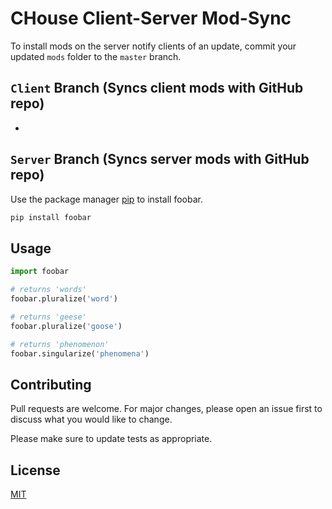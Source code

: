 # CHouse Client-Server Mod-Sync

To install mods on the server notify clients of an update, commit your updated `mods` folder to the `master` branch.

## `Client` Branch (Syncs client mods with GitHub repo)

-

## `Server` Branch (Syncs server mods with GitHub repo)

Use the package manager [pip](https://pip.pypa.io/en/stable/) to install foobar.

```bash
pip install foobar
```

## Usage

```python
import foobar

# returns 'words'
foobar.pluralize('word')

# returns 'geese'
foobar.pluralize('goose')

# returns 'phenomenon'
foobar.singularize('phenomena')
```

## Contributing

Pull requests are welcome. For major changes, please open an issue first
to discuss what you would like to change.

Please make sure to update tests as appropriate.

## License

[MIT](https://choosealicense.com/licenses/mit/)
